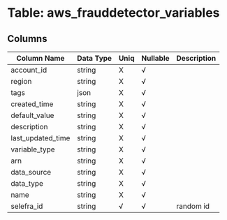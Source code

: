 # Table: aws_frauddetector_variables

## Columns 

|  Column Name   |  Data Type  | Uniq | Nullable | Description | 
|  ----  | ----  | ----  | ----  | ---- | 
| account_id | string | X | √ |  | 
| region | string | X | √ |  | 
| tags | json | X | √ |  | 
| created_time | string | X | √ |  | 
| default_value | string | X | √ |  | 
| description | string | X | √ |  | 
| last_updated_time | string | X | √ |  | 
| variable_type | string | X | √ |  | 
| arn | string | X | √ |  | 
| data_source | string | X | √ |  | 
| data_type | string | X | √ |  | 
| name | string | X | √ |  | 
| selefra_id | string | √ | √ | random id | 


